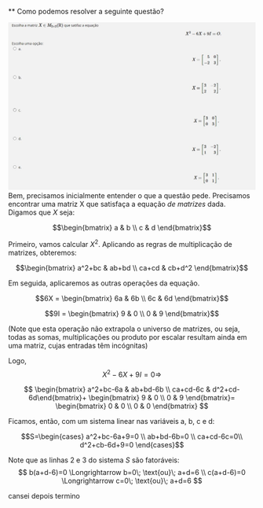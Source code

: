 ** Como podemos resolver a seguinte questão?

![imagem 1](20230426_gb_01.jpeg)
Bem, precisamos inicialmente entender o que a questão pede. 
Precisamos encontrar uma matriz X que satisfaça a equação *de matrizes* dada.
Digamos que $X$ seja:

$$\begin{bmatrix} a & b \\ c & d \end{bmatrix}$$

Primeiro, vamos calcular $X^2$. 
Aplicando as regras de multiplicação de matrizes, obteremos:

$$\begin{bmatrix}   a^2+bc & ab+bd \\ ca+cd & cb+d^2 \end{bmatrix}$$

Em seguida, aplicaremos as outras operações da equação.

$$6X = \begin{bmatrix} 6a & 6b \\ 6c & 6d \end{bmatrix}$$

$$9I = \begin{bmatrix} 9 & 0 \\ 0 & 9 \end{bmatrix}$$

(Note que esta operação não extrapola o universo de matrizes, ou seja, todas as somas, multiplicações ou produto por escalar resultam ainda em uma matriz, cujas entradas têm incógnitas)

Logo, 
$$ X^2 - 6X + 9I=0 \Longrightarrow $$

$$ \begin{bmatrix} a^2+bc-6a & ab+bd-6b \\ ca+cd-6c & d^2+cd-6d\end{bmatrix}+
\begin{bmatrix}
9 & 0 \\
0 & 9
\end{bmatrix}=
\begin{bmatrix}
0 & 0 \\ 0 & 0
\end{bmatrix} $$

Ficamos, então, com um sistema linear nas variáveis a, b, c e d:

$$S=\begin{cases}
a^2+bc-6a+9=0 \\ 
ab+bd-6b=0 \\ 
ca+cd-6c=0\\ 
d^2+cb-6d+9=0
\end{cases}$$

Note que as linhas 2 e 3 do sistema $S$ são fatoráveis:
$$
b(a+d-6)=0 \Longrightarrow b=0\; \text{ou}\; a+d=6 \\
c(a+d-6)=0 \Longrightarrow c=0\; \text{ou}\; a+d=6
$$

cansei depois termino
